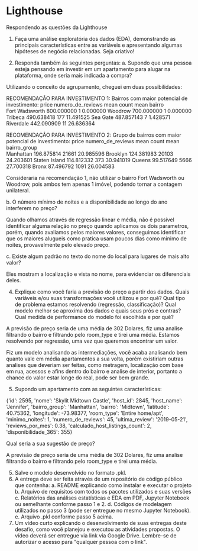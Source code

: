 # Lighthouse
Respondendo as questões da Lighthouse


1.	Faça uma análise exploratória dos dados (EDA), demonstrando as principais características entre as variáveis e apresentando algumas hipóteses de negócio relacionadas. Seja criativo!


2.	Responda também às seguintes perguntas:
a.	Supondo que uma pessoa esteja pensando em investir em um apartamento para alugar na plataforma, onde seria mais indicada a compra?

Utilizando o conceito de agrupamento, cheguei em duas possibilidades:

RECOMENDAÇÃO PARA INVESTIMENTO 1:
Bairros com maior potencial de investimento:
                     price       numero_de_reviews
                      mean count              mean
bairro                                            
Fort Wadsworth  800.000000     1          0.000000
Woodrow         700.000000     1          0.000000
Tribeca         490.638418   177         11.491525
Sea Gate        487.857143     7          1.428571
Riverdale       442.090909    11         26.636364

RECOMENDAÇÃO PARA INVESTIMENTO 2:
Grupo de bairros com maior potencial de investimento:
                    price        numero_de_reviews
                     mean  count              mean
bairro_group                                      
Manhattan      196.875814  21661         20.985596
Brooklyn       124.381983  20103         24.203601
Staten Island  114.812332    373         30.941019
Queens          99.517649   5666         27.700318
Bronx           87.496792   1091         26.004583

Consideraria na recomendação 1, não utilizar o bairro Fort Wadsworth ou Woodrow, pois ambos tem apenas 1 imóvel, podendo tornar a contagem unilateral.

b.	O número mínimo de noites e a disponibilidade ao longo do ano interferem no preço?

Quando olhamos através de regressão linear e média, não é possivel identificar alguma relação no preço quando aplicamos os dois parametros, porém, quando avaliamos pelos maiores valores, conseguimos identificar que os maiores alugueis como pratica usam poucos dias como minimo de noites, provavelmente pelo elevado preço.

c.	Existe algum padrão no texto do nome do local para lugares de mais alto valor?

Eles mostram a localização e vista no nome, para evidenciar os diferenciais deles.

4.	Explique como você faria a previsão do preço a partir dos dados. Quais variáveis e/ou suas transformações você utilizou e por quê? Qual tipo de problema estamos resolvendo (regressão, classificação)? Qual modelo melhor se aproxima dos dados e quais seus prós e contras? Qual medida de performance do modelo foi escolhida e por quê?

A previsão de preço seria de uma média de 302 Dolares, fiz uma analise filtrando o bairro e filtrando pelo room_type e tirei uma média. Estamos resolvendo por regressão, uma vez que queremos encontrar um valor.

Fiz um modelo analisando as intermediações, você acaba analisando bem quanto vale em média apartamentos a sua volta, porém existiriam outras analises que deveriam ser feitas, como metragem, localização com base em rua, acessos e afins dentro do bairro e analise de interior, portanto a chance do valor estar longe do real, pode ser bem grande.

5.	Supondo um apartamento com as seguintes características:

{'id': 2595,
 'nome': 'Skylit Midtown Castle',
 'host_id': 2845,
 'host_name': 'Jennifer',
 'bairro_group': 'Manhattan',
 'bairro': 'Midtown',
 'latitude': 40.75362,
 'longitude': -73.98377,
 'room_type': 'Entire home/apt',
 'minimo_noites': 1,
 'numero_de_reviews': 45,
 'ultima_review': '2019-05-21',
 'reviews_por_mes': 0.38,
 'calculado_host_listings_count': 2,
 'disponibilidade_365': 355}

Qual seria a sua sugestão de preço?

A previsão de preço seria de uma média de 302 Dolares, fiz uma analise filtrando o bairro e filtrando pelo room_type e tirei uma média.

5.	Salve o modelo desenvolvido no formato .pkl. 
6.	A entrega deve ser feita através de um repositório de código público que contenha:
a.	README explicando como instalar e executar o projeto
b.	Arquivo de requisitos com todos os pacotes utilizados e suas versões
c.	Relatórios das análises estatísticas e EDA em PDF, Jupyter Notebook ou semelhante conforme passo 1 e 2.
d.	Códigos de modelagem utilizados no passo 3 (pode ser entregue no mesmo Jupyter Notebook).
e.	Arquivo .pkl conforme passo 5 acima.
7.	Um vídeo curto explicando o desenvolvimento de suas entregas deste desafio, como você planejou e executou as atividades propostas. O vídeo deverá ser entregue via link via Google Drive. Lembre-se de autorizar o acesso para "qualquer pessoa com o link".

